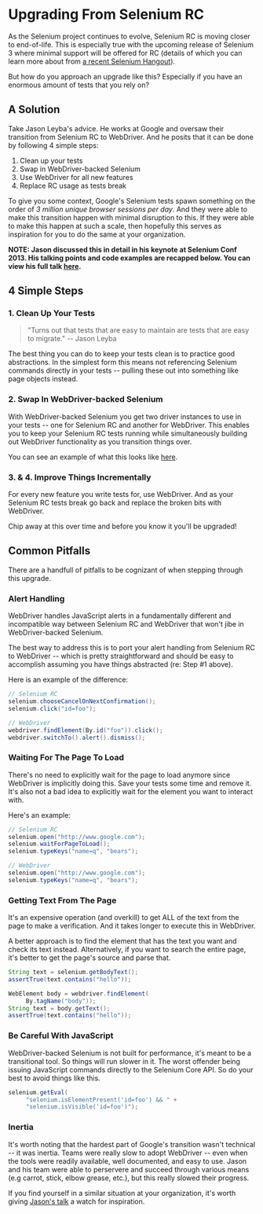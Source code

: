 # Upgrading From Selenium RC

As the Selenium project continues to evolve, Selenium RC is moving closer to end-of-life. This is especially true with the upcoming release of Selenium 3 where minimal support will be offered for RC (details of which you can learn more about from [a recent Selenium Hangout](http://seleniumhq.wordpress.com/2013/10/09/selenium-hangout-2-recap/)).

But how do you approach an upgrade like this? Especially if you have an enormous amount of tests that you rely on?

## A Solution

Take Jason Leyba's advice. He works at Google and oversaw their transition from Selenium RC to WebDriver. And he posits that it can be done by following 4 simple steps:  

1. Clean up your tests  
2. Swap in WebDriver-backed Selenium  
3. Use WebDriver for all new features  
4. Replace RC usage as tests break  

To give you some context, Google's Selenium tests spawn something on the order of _3 million unique browser sessions per day_. And they were able to make this transition happen with minimal disruption to this. If they were able to make this happen at such a scale, then hopefully this serves as inspiration for you to do the same at your organization.

__NOTE: Jason discussed this in detail in his keynote at Selenium Conf 2013. His talking points and code examples are recapped below. You can view his full talk [here](http://www.youtube.com/watch?v=cSLmfegT36A).__

## 4 Simple Steps

### 1. Clean Up Your Tests

> "Turns out that tests that are easy to maintain are tests that are easy to migrate." -- Jason Leyba

The best thing you can do to keep your tests clean is to practice good abstractions. In the simplest form this means not referencing Selenium commands directly in your tests -- pulling these out into something like page objects instead.

### 2. Swap In WebDriver-backed Selenium

With WebDriver-backed Selenium you get two driver instances to use in your tests -- one for Selenium RC and another for WebDriver. This enables you to keep your Selenium RC tests running while simultaneously building out WebDriver functionality as you transition things over.

You can see an example of what this looks like [here](https://code.google.com/p/selenium/wiki/RubyBindings#-backed_Selenium).

### 3. & 4. Improve Things Incrementally

For every new feature you write tests for, use WebDriver. And as your Selenium RC tests break go back and replace the broken bits with WebDriver.

Chip away at this over time and before you know it you'll be upgraded!

## Common Pitfalls

There are a handfull of pitfalls to be cognizant of when stepping through this upgrade.

### Alert Handling

WebDriver handles JavaScript alerts in a fundamentally different and incompatible way between Selenium RC and WebDriver that won't jibe in WebDriver-backed Selenium.

The best way to address this is to port your alert handling from Selenium RC to WebDriver -- which is pretty straightforward and should be easy to accomplish assuming you have things abstracted (re: Step #1 above).

Here is an example of the difference:

```java
// Selenium RC
selenium.chooseCancelOnNextConfirmation();
selenium.click("id=foo");

// WebDriver
webdriver.findElement(By.id("foo")).click();
webdriver.switchTo().alert().dismiss();
```

### Waiting For The Page To Load

There's no need to explicitly wait for the page to load anymore since WebDriver is implicitly doing this. Save your tests some time and remove it. It's also not a bad idea to explicitly wait for the element you want to interact with.

Here's an example:

```java
// Selenium RC
selenium.open("http://www.google.com");
selenium.waitForPageToLoad();
selenium.typeKeys("name=q", "bears");

// WebDriver
selenium.open("http://www.google.com");
selenium.typeKeys("name=q", "bears");
```

### Getting Text From The Page

It's an expensive operation (and overkill) to get ALL of the text from the page to make a verification. And it takes longer to execute this in WebDriver.

A better approach is to find the element that has the text you want and check its text instead. Alternatively, if you want to search the entire page, it's better to get the page's source and parse that.

```java
String text = selenium.getBodyText();
assertTrue(text.contains("hello"));

WebElement body = webdriver.findElement(
     By.tagName("body"));
String text = body.getText();
assertTrue(text.contains("hello"));
```

### Be Careful With JavaScript

WebDriver-backed Selenium is not built for performance, it's meant to be a transitional tool. So things will run slower in it. The worst offender being issuing JavaScript commands directly to the Selenium Core API. So do your best to avoid things like this.

```java
selenium.getEval(
     "selenium.isElementPresent('id=foo') && " +
     "selenium.isVisible('id=foo')");
```

### Inertia

It's worth noting that the hardest part of Google's transition wasn't technical -- it was inertia. Teams were really slow to adopt WebDriver -- even when the tools were readily available, well documented, and easy to use. Jason and his team were able to perservere and succeed through various means (e.g carrot, stick, elbow grease, etc.), but this really slowed their progress.

If you find yourself in a similar situation at your organization, it's worth giving [Jason's talk](http://www.youtube.com/watch?v=cSLmfegT36A) a watch for inspiration.
